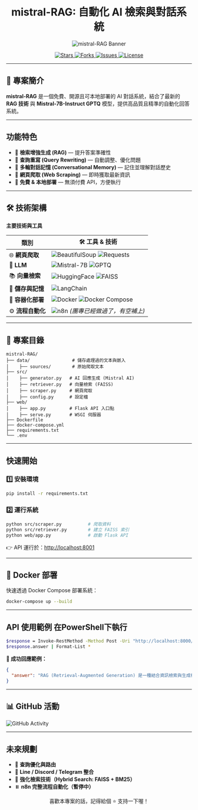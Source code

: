 <h1 align="center"> mistral-RAG: 自動化 AI 檢索與對話系統</h1>

<p align="center">
  <img src="https://capsule-render.vercel.app/api?type=waving&color=gradient&height=200&section=header&text=mistral-RAG&fontSize=60&animation=fadeIn" alt="mistral-RAG Banner"/>
</p>

<p align="center">
<a href="https://github.com/Y-L-work/mistral-RAG-AI-/stargazers">
  <img src="https://img.shields.io/github/stars/Y-L-work/mistral-RAG-AI-?style=social" alt="Stars">
</a>
<a href="https://github.com/Y-L-work/mistral-RAG-AI-/network/members">
  <img src="https://img.shields.io/github/forks/Y-L-work/mistral-RAG-AI-?style=social" alt="Forks">
</a>
<a href="https://github.com/Y-L-work/mistral-RAG-AI-/issues">
  <img src="https://img.shields.io/github/issues/Y-L-work/mistral-RAG-AI-" alt="Issues">
</a>
<a href="https://github.com/Y-L-work/mistral-RAG-AI-/blob/main/LICENSE">
  <img src="https://img.shields.io/github/license/Y-L-work/mistral-RAG-AI-" alt="License">
</a>
</p>


---

## 📖 專案簡介

**mistral-RAG** 是一個免費、開源且可本地部署的 AI 對話系統，結合了最新的 **RAG 技術** 與 **Mistral-7B-Instruct GPTQ** 模型，提供高品質且精準的自動化回答系統。

---

##  功能特色

- 🔹 **檢索增強生成 (RAG)** — 提升答案準確性
- 🔹 **查詢重寫 (Query Rewriting)** — 自動調整、優化問題
- 🔹 **多輪對話記憶 (Conversational Memory)** — 記住並理解對話歷史
- 🔹 **網頁爬取 (Web Scraping)** — 即時獲取最新資訊
- 🔹 **免費 & 本地部署** — 無須付費 API，方便執行

---

## 🛠️ 技術架構

**主要技術與工具**

|  類別 | 🛠️ 工具 & 技術 |
|--------|----------------------|
| 🌐 **網頁爬取** | ![BeautifulSoup](https://img.shields.io/badge/BeautifulSoup-4B8BBE?style=for-the-badge&logo=python&logoColor=white) ![Requests](https://img.shields.io/badge/Requests-CC0000?style=for-the-badge&logo=python&logoColor=white) |
| 🧠 **LLM** | ![Mistral-7B](https://img.shields.io/badge/Mistral_7B-Instruct-6A5ACD?style=for-the-badge&logo=ai) ![GPTQ](https://img.shields.io/badge/GPTQ-Quantized-FFA500?style=for-the-badge&logo=pytorch) |
| 📚 **向量檢索** | ![HuggingFace](https://img.shields.io/badge/HuggingFace-FFD700?style=for-the-badge&logo=huggingface&logoColor=black) ![FAISS](https://img.shields.io/badge/FAISS-0078D7?style=for-the-badge&logo=vector&logoColor=white) |
| 💾 **儲存與記憶** | ![LangChain](https://img.shields.io/badge/LangChain-Memory-228B22?style=for-the-badge) |
| 🚢 **容器化部署** | ![Docker](https://img.shields.io/badge/Docker-2496ED?style=for-the-badge&logo=docker&logoColor=white) ![Docker Compose](https://img.shields.io/badge/Docker%20Compose-1488C6?style=for-the-badge&logo=docker) |
| ⚙️ **流程自動化** | ![n8n](https://img.shields.io/badge/n8n-A259FF?style=for-the-badge&logo=n8n&logoColor=white) *(團專已經做過了，有空補上)* |

---

## 📂 專案目錄

```plaintext
mistral-RAG/
├── data/                # 儲存處理過的文本與嵌入
│    ├── sources/        # 原始爬取文本
├── src/
│    ├── generator.py   # AI 回應生成 (Mistral AI)
│    ├── retriever.py   # 向量檢索 (FAISS)
│    ├── scraper.py     # 網頁爬取
│    ├── config.py      # 設定檔
├── web/
│    ├── app.py         # Flask API 入口點
│    ├── serve.py       # WSGI 伺服器
├── Dockerfile
├── docker-compose.yml
├── requirements.txt
└── .env
```
---

##  快速開始

### 1️⃣ 安裝環境

```bash
pip install -r requirements.txt
```

### 2️⃣ 運行系統

```bash
python src/scraper.py          # 爬取資料
python src/retriever.py        # 建立 FAISS 索引
python web/app.py              # 啟動 Flask API
```

👉 API 運行於：[http://localhost:8001](http://localhost:8001)

---

## 🐳 Docker 部署

快速透過 Docker Compose 部署系統：

```bash
docker-compose up --build
```

---

##  API 使用範例 在PowerShell下執行

```bash
$response = Invoke-RestMethod -Method Post -Uri "http://localhost:8000/query" -ContentType "application/json" -Body '{"query": "什麼是 RAG 技術？"}'
$response.answer | Format-List *
```

**🔖 成功回應範例：**

```json
{
  "answer": "RAG (Retrieval-Augmented Generation) 是一種結合資訊檢索與生成模型的技術，用來提高回答的準確性和即時性。"
}
```

---

## 📊 GitHub 活動

![GitHub Activity](https://github-readme-activity-graph.vercel.app/graph?username=Y-L-work&theme=react-dark)

---

##  未來規劃

- 🔹 **查詢優化與路由**
- 🔹 **Line / Discord / Telegram 整合**
- 🔹 **強化檢索技術（Hybrid Search: FAISS + BM25）**
- ⏸️ **n8n 完整流程自動化（暫停中）**


<p align="center">
 喜歡本專案的話，記得給個 ⭐ 支持一下喔！
</p>

